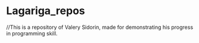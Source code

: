 # Lagariga_repos
//This is a repository of Valery Sidorin, made for demonstrating his progress in programming skill.
